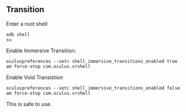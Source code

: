 ## Transition


Enter a root shell:

```
adb shell
su
```

Enable Immersive Transition:

```
oculuspreferences --setc shell_immersive_transitions_enabled true
am force-stop com.oculus.vrshell
```

Enable Void Transistion

```
oculuspreferences --setc shell_immersive_transitions_enabled false
am force-stop com.oculus.vrshell
```
This is safe to use.
